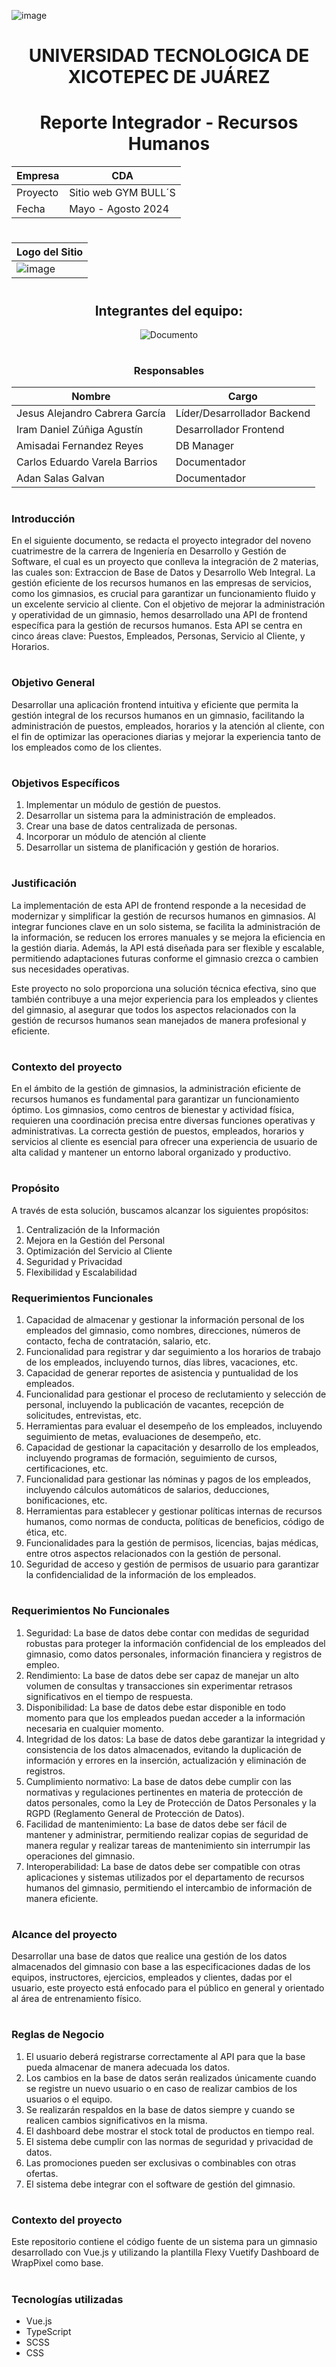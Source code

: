![image](https://github.com/JesusAlejandroCabreraGarcia/Tarea_integradoraRH/assets/163442089/9a3d1dda-fb5e-484b-91cb-d58df413a22f)


<div align="center">
  <h1>UNIVERSIDAD TECNOLOGICA DE XICOTEPEC DE JUÁREZ</h1>
</div>
<div align="center">
  <h1>Reporte Integrador - 
  Recursos Humanos</h1>
</div>
<div align="center">
  



| Empresa  | CDA |
| ------------- | ------------- |
| Proyecto  | Sitio web GYM BULL´S  |
| Fecha  | Mayo - Agosto 2024  |




#
| Logo del Sitio  
| ------------- 
| ![image](https://github.com/JesusAlejandroCabreraGarcia/Tarea_integradoraRH/assets/163442089/ceb72b9c-4bee-494d-b995-02fbc0c6a45e)
#
<div align="center">
  <h2>Integrantes del equipo:</h2>
</div>

![Documento](https://github.com/user-attachments/assets/813009e5-a026-4692-8024-ab241a8ff976)


#
### Responsables 
| Nombre | Cargo  |
| --- | --- |
| Jesus Alejandro Cabrera García | Líder/Desarrollador Backend  |
| Iram Daniel Zúñiga Agustín | Desarrollador Frontend |
| Amisadai Fernandez Reyes | DB Manager |
| Carlos Eduardo Varela Barrios | Documentador  |
| Adan Salas Galvan | Documentador  |
#
</div>


### Introducción
En el siguiente documento, se redacta el proyecto integrador del noveno cuatrimestre de la carrera de Ingeniería en Desarrollo y Gestión de Software, el cual es un proyecto que conlleva la integración de 2 materias, las cuales son: Extraccion de Base de Datos y Desarrollo Web Integral.
La gestión eficiente de los recursos humanos en las empresas de servicios, como los gimnasios, es crucial para garantizar un funcionamiento fluido y un excelente servicio al cliente. Con el objetivo de mejorar la administración y operatividad de un gimnasio, hemos desarrollado una API de frontend específica para la gestión de recursos humanos. Esta API se centra en cinco áreas clave: Puestos, Empleados, Personas, Servicio al Cliente, y Horarios.
#
### Objetivo General
Desarrollar una aplicación frontend intuitiva y eficiente que permita la gestión integral de los recursos humanos en un gimnasio, facilitando la administración de puestos, empleados, horarios y la atención al cliente, con el fin de optimizar las operaciones diarias y mejorar la experiencia tanto de los empleados como de los clientes.
#
### Objetivos Específicos
1.	Implementar un módulo de gestión de puestos.
2.  Desarrollar un sistema para la administración de empleados.
3.  Crear una base de datos centralizada de personas.
4.  Incorporar un módulo de atención al cliente
5.  Desarrollar un sistema de planificación y gestión de horarios.
   
#
### Justificación
La implementación de esta API de frontend responde a la necesidad de modernizar y simplificar la gestión de recursos humanos en gimnasios. Al integrar funciones clave en un solo sistema, se facilita la administración de la información, se reducen los errores manuales y se mejora la eficiencia en la gestión diaria. Además, la API está diseñada para ser flexible y escalable, permitiendo adaptaciones futuras conforme el gimnasio crezca o cambien sus necesidades operativas.

Este proyecto no solo proporciona una solución técnica efectiva, sino que también contribuye a una mejor experiencia para los empleados y clientes del gimnasio, al asegurar que todos los aspectos relacionados con la gestión de recursos humanos sean manejados de manera profesional y eficiente.

 
#
### Contexto del proyecto
En el ámbito de la gestión de gimnasios, la administración eficiente de recursos humanos es fundamental para garantizar un funcionamiento óptimo. Los gimnasios, como centros de bienestar y actividad física, requieren una coordinación precisa entre diversas funciones operativas y administrativas. La correcta gestión de puestos, empleados, horarios y servicios al cliente es esencial para ofrecer una experiencia de usuario de alta calidad y mantener un entorno laboral organizado y productivo. 
#
### Propósito 
 A través de esta solución, buscamos alcanzar los siguientes propósitos:
 1. Centralización de la Información
 2. Mejora en la Gestión del Personal
 3. Optimización del Servicio al Cliente
 4. Seguridad y Privacidad
 5. Flexibilidad y Escalabilidad

### Requerimientos Funcionales 
1. Capacidad de almacenar y gestionar la información personal de los empleados del gimnasio, como nombres, direcciones, números de contacto, fecha de contratación, salario, etc.
2. Funcionalidad para registrar y dar seguimiento a los horarios de trabajo de los empleados, incluyendo turnos, días libres, vacaciones, etc.
3. Capacidad de generar reportes de asistencia y puntualidad de los empleados.
4. Funcionalidad para gestionar el proceso de reclutamiento y selección de personal, incluyendo la publicación de vacantes, recepción de solicitudes, entrevistas, etc.
5. Herramientas para evaluar el desempeño de los empleados, incluyendo seguimiento de metas, evaluaciones de desempeño, etc.
6. Capacidad de gestionar la capacitación y desarrollo de los empleados, incluyendo programas de formación, seguimiento de cursos, certificaciones, etc.
7. Funcionalidad para gestionar las nóminas y pagos de los empleados, incluyendo cálculos automáticos de salarios, deducciones, bonificaciones, etc.
8. Herramientas para establecer y gestionar políticas internas de recursos humanos, como normas de conducta, políticas de beneficios, código de ética, etc.
9. Funcionalidades para la gestión de permisos, licencias, bajas médicas, entre otros aspectos relacionados con la gestión de personal.
10. Seguridad de acceso y gestión de permisos de usuario para garantizar la confidencialidad de la información de los empleados.

#
### Requerimientos No Funcionales 
1. Seguridad: La base de datos debe contar con medidas de seguridad robustas para proteger la información confidencial de los empleados del gimnasio, como datos personales, información financiera y registros de empleo.
2. Rendimiento: La base de datos debe ser capaz de manejar un alto volumen de consultas y transacciones sin experimentar retrasos significativos en el tiempo de respuesta.
3. Disponibilidad: La base de datos debe estar disponible en todo momento para que los empleados puedan acceder a la información necesaria en cualquier momento.
4. Integridad de los datos: La base de datos debe garantizar la integridad y consistencia de los datos almacenados, evitando la duplicación de información y errores en la inserción, actualización y eliminación de registros.
5. Cumplimiento normativo: La base de datos debe cumplir con las normativas y regulaciones pertinentes en materia de protección de datos personales, como la Ley de Protección de Datos Personales y la RGPD (Reglamento General de Protección de Datos).
6. Facilidad de mantenimiento: La base de datos debe ser fácil de mantener y administrar, permitiendo realizar copias de seguridad de manera regular y realizar tareas de mantenimiento sin interrumpir las operaciones del gimnasio.
7. Interoperabilidad: La base de datos debe ser compatible con otras aplicaciones y sistemas utilizados por el departamento de recursos humanos del gimnasio, permitiendo el intercambio de información de manera eficiente.


#
### Alcance del proyecto 
Desarrollar una base de datos que realice una gestión de los datos almacenados del gimnasio con base a las especificaciones dadas de los equipos, instructores, ejercicios, empleados y clientes, dadas por el usuario, este proyecto está enfocado para el público en general y orientado al área de entrenamiento físico. 
#
### Reglas de Negocio
1.	El usuario deberá registrarse correctamente al API para que la base pueda almacenar de manera adecuada los datos.
2.	Los cambios en la base de datos serán realizados únicamente cuando se registre un nuevo usuario o en caso de realizar cambios de los usuarios o el equipo.
3.	Se realizarán respaldos en la base de datos siempre y cuando se realicen cambios significativos en la misma.
4.	El dashboard debe mostrar el stock total de productos en tiempo real.
5.	El sistema debe cumplir con las normas de seguridad y privacidad de datos.
6.	Las promociones pueden ser exclusivas o combinables con otras ofertas.
7.	El sistema debe integrar con el software de gestión del gimnasio.
#
### Contexto del proyecto
Este repositorio contiene el código fuente de un sistema para un gimnasio desarrollado con Vue.js y utilizando la plantilla Flexy Vuetify Dashboard de WrapPixel como base.
#
### Tecnologías utilizadas
- Vue.js
- TypeScript
- SCSS
- CSS
#
